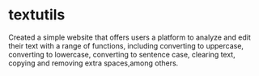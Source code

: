 # textutils
 Created a simple website that offers users a platform to analyze and edit their text with a range of functions, including converting to uppercase, converting to lowercase, converting to sentence case, clearing text, copying and removing extra spaces,among others.
